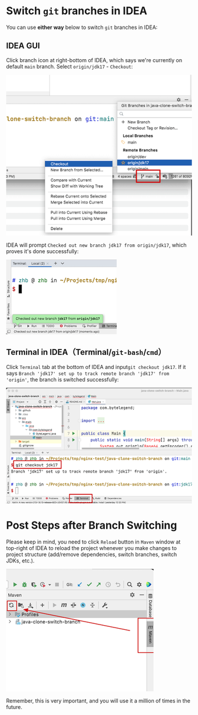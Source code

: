 # Switch `git` branches in IDEA

You can use **either way** below to switch `git` branches in IDEA:

## IDEA GUI

Click branch icon at right-bottom of IDEA, which says we're currently on default `main` branch.
Select `origin/jdk17` - `Checkout`:

![switch-branch-in-idea-gui](https://raw.githubusercontent.com/ByteLegendQuest/java-clone-switch-branch/main/docs/switch-branch-in-idea-gui.png)

IDEA will prompt `Checked out new branch jdk17 from origin/jdk17`, which proves it's done successfully:

![switch-branch-in-idea-gui-success](https://raw.githubusercontent.com/ByteLegendQuest/java-clone-switch-branch/main/docs/switch-branch-in-idea-gui-success.png)

## Terminal in IDEA（Terminal/`git-bash`/`cmd`）

Click `Terminal` tab at the bottom of IDEA and input`git checkout jdk17`.
If it says `Branch 'jdk17' set up to track remote branch 'jdk17' from 'origin'`, the branch is switched successfully:

![switch-branch-in-idea-terminal](https://raw.githubusercontent.com/ByteLegendQuest/java-clone-switch-branch/main/docs/switch-branch-in-idea-terminal.png)

# Post Steps after Branch Switching

Please keep in mind, you need to click `Reload` button in `Maven` window at top-right of IDEA to
reload the project whenever you make changes to project structure (add/remove dependencies, switch branches, switch JDKs, etc.).

![reload-maven-project](https://raw.githubusercontent.com/ByteLegendQuest/java-clone-switch-branch/main/docs/reload-maven-project.png)

Remember, this is very important, and you will use it a million of times in the future.
